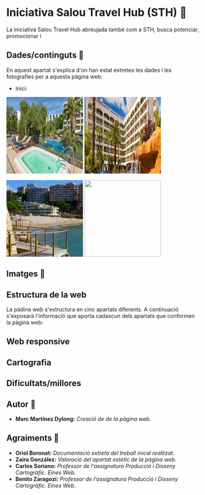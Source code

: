 # Iniciativa Salou Travel Hub (STH) 🏬

La iniciativa Salou Travel Hub abreujada també com a STH, busca potenciar, promocionar i

## Dades/continguts 📘

En aquest apartat s'explica d'on han estat extretes les dades i les fotografies per a aquesta pàgina web:
- Inici: 

<img src="./fotos/Img10.JPG" width="200" height="200"> <img src="./fotos/Img2.png" width="200" height="200">

<img src="./fotos/Img11.png" width="200" height="200"> <img src="./fotos/Img8.jpg" width="200" height="200">

## Imatges 📸

## Estructura de la web 
La pàdina web s'estructura en cinc apartats diferents. A continuació s'exposarà l'informació que aporta cadascun dels apartats que conformen la pàgina web:

## Web responsive


## Cartografia

## Dificultats/millores

## Autor 📝
- **Marc Martínez Dylong:** _Creació de de la pàgina web._

## Agraiments 🎁
- **Oriol Boronat:** _Documentació extreta del treball inical realitzat._
- **Zaira González:** _Valoració del apartat estètic de la pàgina web._
- **Carlos Soriano:** _Professor de l'assignatura Producció i Disseny Cartogràfic. Eines Web._
- **Benito Zaragozí:** _Professor de l'assignatura Producció i Disseny Cartogràfic. Eines Web._
 
